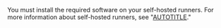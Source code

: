 You must install the required software on your self-hosted runners. For more information about self-hosted runners, see "[AUTOTITLE](/actions/hosting-your-own-runners)."